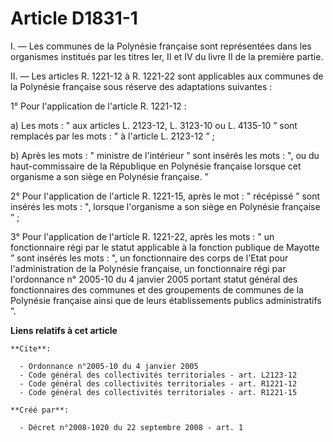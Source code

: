 # Article D1831-1

I. ― Les communes de la Polynésie française sont représentées dans les organismes institués par les titres Ier, II et IV du
livre II de la première partie. 

II. ― Les articles R. 1221-12 à R. 1221-22 sont applicables aux communes de la Polynésie française sous réserve des
adaptations suivantes : 

1° Pour l'application de l'article R. 1221-12 : 

a) Les mots : " aux articles L. 2123-12, L. 3123-10 ou L. 4135-10 ” sont remplacés par les mots : " à l'article L. 2123-12
” ; 

b) Après les mots : " ministre de l'intérieur ” sont insérés les mots : ", ou du haut-commissaire de la République en
Polynésie française lorsque cet organisme a son siège en Polynésie française. ” 

2° Pour l'application de l'article R. 1221-15, après le mot : " récépissé ” sont insérés les mots : ", lorsque l'organisme a
son siège en Polynésie française ” ; 

3° Pour l'application de l'article R. 1221-22, après les mots : " un fonctionnaire régi par le statut applicable à la
fonction publique de Mayotte ” sont insérés les mots : ", un fonctionnaire des corps de l'Etat pour l'administration de la
Polynésie française, un fonctionnaire régi par l'ordonnance n° 2005-10 du 4 janvier 2005 portant statut général des
fonctionnaires des communes et des groupements de communes de la Polynésie française ainsi que de leurs établissements
publics administratifs ”.

**Liens relatifs à cet article**

	**Cite**:

	  - Ordonnance n°2005-10 du 4 janvier 2005
	  - Code général des collectivités territoriales - art. L2123-12
	  - Code général des collectivités territoriales - art. R1221-12
	  - Code général des collectivités territoriales - art. R1221-15

	**Créé par**:

	  - Décret n°2008-1020 du 22 septembre 2008 - art. 1
